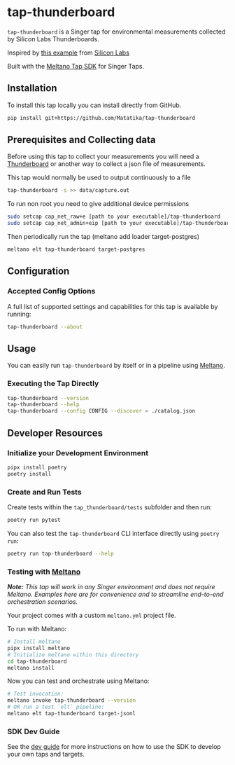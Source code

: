 # tap-thunderboard

`tap-thunderboard` is a Singer tap for environmental measurements collected by Silicon Labs Thunderboards.

Inspired by [this example](https://github.com/siliconlabs/thundercloud) from [Silicon Labs](https://www.silabs.com/community/projects.entry.html/2017/03/08/thunderboard_sensew-Scqr)

Built with the [Meltano Tap SDK](https://sdk.meltano.com) for Singer Taps.


## Installation

To install this tap locally you can install directly from GitHub.

```bash
pip install git+https://github.com/Matatika/tap-thunderboard
```

## Prerequisites and Collecting data

Before using this tap to collect your measurements you will need a [Thunderboard](https://www.silabs.com/development-tools/thunderboard/thunderboard-bg22-kit)
or another way to collect a json file of measurements.

This tap would normally be used to output continuously to a file
```bash
tap-thunderboard -s >> data/capture.out
```

To run non root you need to give additional device permissions
```bash
sudo setcap cap_net_raw+e [path to your executable]/tap-thunderboard
sudo setcap cap_net_admin+eip [path to your executable]/tap-thunderboard
```

Then periodically run the tap (meltano add loader target-postgres)
```bash
meltano elt tap-thunderboard target-postgres
```


## Configuration

### Accepted Config Options

A full list of supported settings and capabilities for this
tap is available by running:

```bash
tap-thunderboard --about
```

## Usage

You can easily run `tap-thunderboard` by itself or in a pipeline using [Meltano](https://meltano.com/).

### Executing the Tap Directly

```bash
tap-thunderboard --version
tap-thunderboard --help
tap-thunderboard --config CONFIG --discover > ./catalog.json
```

## Developer Resources

### Initialize your Development Environment

```bash
pipx install poetry
poetry install
```

### Create and Run Tests

Create tests within the `tap_thunderboard/tests` subfolder and
  then run:

```bash
poetry run pytest
```

You can also test the `tap-thunderboard` CLI interface directly using `poetry run`:

```bash
poetry run tap-thunderboard --help
```

### Testing with [Meltano](https://www.meltano.com)

_**Note:** This tap will work in any Singer environment and does not require Meltano.
Examples here are for convenience and to streamline end-to-end orchestration scenarios._

Your project comes with a custom `meltano.yml` project file.

To run with Meltano:

```bash
# Install meltano
pipx install meltano
# Initialize meltano within this directory
cd tap-thunderboard
meltano install
```

Now you can test and orchestrate using Meltano:

```bash
# Test invocation:
meltano invoke tap-thunderboard --version
# OR run a test `elt` pipeline:
meltano elt tap-thunderboard target-jsonl
```

### SDK Dev Guide

See the [dev guide](https://sdk.meltano.com/en/latest/dev_guide.html) for more instructions on how to use the SDK to 
develop your own taps and targets.
